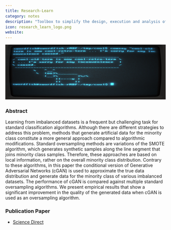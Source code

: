 ```yaml
---
title: Research-Learn
category: notes
description: "Toolbox to simplify the design, execution and analysis of machine learning experiments. It based on statsmodels, scikit-learn and imbalanced-learn."
icon: research_learn_logo.png
website: 
---
```




<img src="/assets/images/main_images/terminal.png" class="img-fluid" alt="Markdown in the Bear Markdown app">



### Abstract

Learning from imbalanced datasets is a frequent but challenging task for standard classification algorithms. Although there are different strategies to address this problem, methods that generate artificial data for the minority class constitute a more general approach compared to algorithmic modifications. Standard oversampling methods are variations of the SMOTE algorithm, which generates synthetic samples along the line segment that joins minority class samples. Therefore, these approaches are based on local information, rather on the overall minority class distribution. Contrary to these algorithms, in this paper the conditional version of Generative Adversarial Networks (cGAN) is used to approximate the true data distribution and generate data for the minority class of various imbalanced datasets. The performance of cGAN is compared against multiple standard oversampling algorithms. We present empirical results that show a significant improvement in the quality of the generated data when cGAN is used as an oversampling algorithm.




### Publication Paper

- [Science Direct](https://www.sciencedirect.com/science/article/pii/S0957417417306346)
